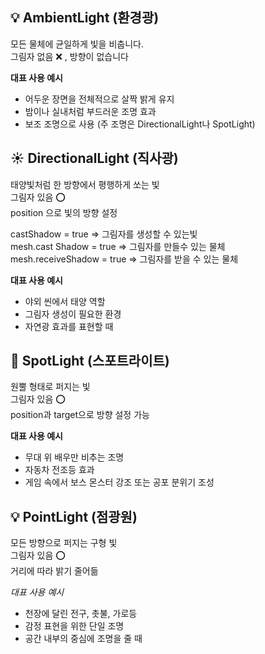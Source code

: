 ## 💡 AmbientLight (환경광)

모든 물체에 균일하게 빛을 비춥니다.<br/>그림자 없음 ❌ , 방향이 없습니다

**대표 사용 예시**<br/>

- 어두운 장면을 전체적으로 살짝 밝게 유지
- 밤이나 실내처럼 부드러운 조명 효과
- 보조 조명으로 사용 (주 조명은 DirectionalLight나 SpotLight)

## ☀️ DirectionalLight (직사광)

태양빛처럼 한 방향에서 평행하게 쏘는 빛<br/>
그림자 있음 ⭕<br/>
position 으로 빛의 방향 설정<br/>

castShadow = true => 그림자를 생성할 수 있는빛<br/>
mesh.cast
Shadow = true => 그림자를 만들수 있는 물체
<br/>mesh.receiveShadow = true => 그림자를 받을 수 있는 물체

**대표 사용 예시**

- 야외 씬에서 태양 역할
- 그림자 생성이 필요한 환경
- 자연광 효과를 표현할 때

## 🔦 SpotLight (스포트라이트)

원뿔 형태로 퍼지는 빛<br/>
그림자 있음 ⭕<br/>
position과 target으로 방향 설정 가능

**대표 사용 예시**

- 무대 위 배우만 비추는 조명
- 자동차 전조등 효과
- 게임 속에서 보스 몬스터 강조 또는 공포 분위기 조성

## 💡 PointLight (점광원)

모든 방향으로 퍼지는 구형 빛<br/>그림자 있음 ⭕
<br/>거리에 따라 밝기 줄어듦

*대표 사용 예시*
- 천장에 달린 전구, 촛불, 가로등
- 감정 표현을 위한 단일 조명
- 공간 내부의 중심에 조명을 줄 때